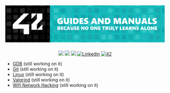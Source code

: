 <h1 align="center">
  <img src="https://github.com/jotavare/jotavare/raw/main/42/banner/new/42_guides_manuals_banner_new.png">
</h1>

<p align="center">
	<img src="https://img.shields.io/badge/status-ongoing-success?color=%2312bab9&style=flat-square" />
	<img src="https://img.shields.io/badge/score-42%20%2F%2042-success?color=%2312bab9&style=flat-square" />
	<img src="https://img.shields.io/github/last-commit/jotavare/42-resources?color=%2312bab9&style=flat-square" />
	<a href='https://www.linkedin.com/in/joaoptoliveira' target="_blank"><img alt='Linkedin' src='https://img.shields.io/badge/LinkedIn-100000?style=flat-square&logo=Linkedin&logoColor=white&labelColor=0A66C2&color=0A66C2'/></a>
	<a href='https://profile.intra.42.fr/users/jotavare' target="_blank"><img alt='42' src='https://img.shields.io/badge/Porto-100000?style=flat-square&logo=42&logoColor=white&labelColor=000000&color=000000'/></a>
</p>



* [GDB](https://github.com/jotavare/guides/blob/main/gdb/README.md) (still working on it)
* [Git](https://github.com/jotavare/guides/blob/main/git.md) (still working on it)
* [Linux](https://github.com/jotavare/guides/blob/main/linux.md) (still working on it)
* [Valgrind](https://github.com/jotavare/valgrind/blob/main/gdb.md) (still working on it)
* [Wifi Network Hacking](https://github.com/jotavare/guides/blob/main/wifi-network-hacking.md) (still working on it)

